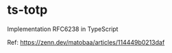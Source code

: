 # ts-totp

Implementation RFC6238 in TypeScript

Ref: https://zenn.dev/matobaa/articles/114449b0213daf